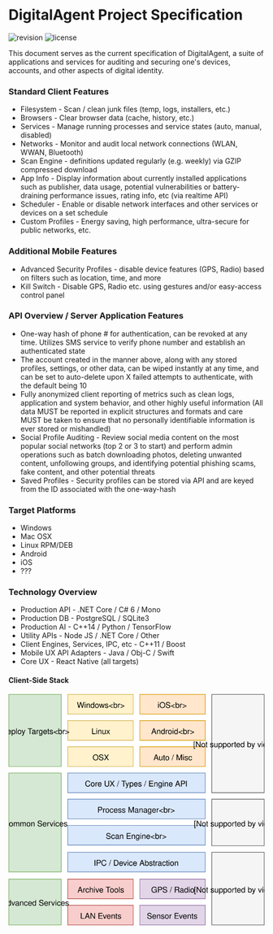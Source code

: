 # DigitalAgent Project Specification

![revision](https://img.shields.io/badge/revision-0.1-lightgrey.svg)
![license](https://img.shields.io/badge/license-MIT-green.svg)


This document serves as the current specification of DigitalAgent, a suite of applications and services for auditing and securing one's devices, accounts, and other aspects of digital identity.


### Standard Client Features

* Filesystem - Scan / clean junk files (temp, logs, installers, etc.)
* Browsers - Clear browser data (cache, history, etc.)
* Services - Manage running processes and service states (auto, manual, disabled)
* Networks - Monitor and audit local network connections (WLAN, WWAN, Bluetooth)
* Scan Engine - definitions updated regularly (e.g. weekly) via GZIP compressed download
* App Info - Display information about currently installed applications such as publisher, data usage, potential vulnerabilities or battery-draining performance issues, rating info, etc (via realtime API)
* Scheduler - Enable or disable network interfaces and other services or devices on a set schedule
* Custom Profiles - Energy saving, high performance, ultra-secure for public networks, etc.


### Additional Mobile Features

	
* Advanced Security Profiles - disable device features (GPS, Radio) based on filters such as location, time, and more
* Kill Switch - Disable GPS, Radio etc. using gestures and/or easy-access control panel


### API Overview / Server Application Features

    
* One-way hash of phone # for authentication, can be revoked at any time. Utilizes SMS service to verify phone number and establish an authenticated state
* The account created in the manner above, along with any stored profiles, settings, or other data, can be wiped instantly at any time, and can be set to auto-delete upon X failed attempts to authenticate, with the default being 10
* Fully anonymized client reporting of metrics such as clean logs, application and system behavior, and other highly useful information (All data MUST be reported in explicit structures and formats and care MUST be taken to ensure that no personally identifiable information is ever stored or mishandled)
* Social Profile Auditing - Review social media content on the most popular social networks (top 2 or 3 to start) and perform admin operations such as batch downloading photos, deleting unwanted content, unfollowing groups, and identifying potential phishing scams, fake content, and other potential threats
* Saved Profiles - Security profiles can be stored via API and are keyed from the ID associated with the one-way-hash


### Target Platforms

* Windows
* Mac OSX
* Linux RPM/DEB
* Android
* iOS
* ???


### Technology Overview
    
* Production API - .NET Core / C# 6 / Mono
* Production DB - PostgreSQL / SQLite3
* Production AI - C++14 / Python / TensorFlow
* Utility APIs - Node JS / .NET Core / Other
* Client Engines, Services, IPC, etc - C++11 / Boost
* Mobile UX API Adapters - Java / Obj-C / Swift
* Core UX - React Native (all targets)

#### Client-Side Stack

![Client-Side Architecture](https://raw.githubusercontent.com/DigitalAgent/spec/master/diagrams/client-architecture.svg)
